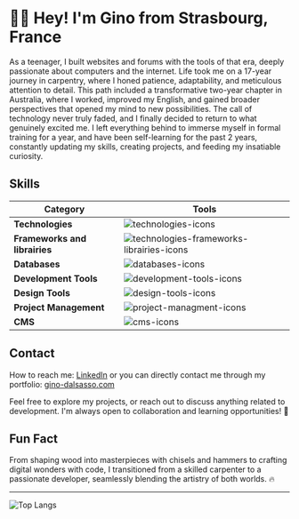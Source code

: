 # 👋🏻 Hey! I'm Gino from Strasbourg, France

As a teenager, I built websites and forums with the tools of that era, deeply passionate about computers and the internet. Life took me on a 17-year journey in carpentry, where I honed patience, adaptability, and meticulous attention to detail. This path included a transformative two-year chapter in Australia, where I worked, improved my English, and gained broader perspectives that opened my mind to new possibilities. The call of technology never truly faded, and I finally decided to return to what genuinely excited me. I left everything behind to immerse myself in formal training for a year, and have been self-learning for the past 2 years, constantly updating my skills, creating projects, and feeding my insatiable curiosity.


## Skills
<div align="center">

|Category|Tools|
|----------|-------|
| **Technologies** | <img src="https://skillicons.dev/icons?i=html,css,js,ts,php" alt="technologies-icons" /> |
| **Frameworks and librairies** | <img src="https://skillicons.dev/icons?i=symfony,nextjs,react,tailwind,jquery" alt="technologies-frameworks-librairies-icons" /> |
| **Databases** | <img src="https://skillicons.dev/icons?i=mysql,mongodb" alt="databases-icons" /> |
| **Development Tools** | <img src="https://skillicons.dev/icons?i=git,github,visualstudio,vscode,docker,vite,nodejs" alt="development-tools-icons" /> |
| **Design Tools** | <img src="https://skillicons.dev/icons?i=figma,ai,ps" alt="design-tools-icons" /> |
| **Project Management** | <img src="https://skillicons.dev/icons?i=obsidian,notion,trello" alt="project-managment-icons" /> |
| **CMS** | <img src="https://skillicons.dev/icons?i=webflow,wordpress,shopify" alt="cms-icons" /> |
</div>


## Contact
How to reach me: [LinkedIn](https://www.linkedin.com/in/gino-dalsasso) or you can directly contact me through my portfolio: [gino-dalsasso.com](https://gino-dalsasso.com/)

Feel free to explore my projects, or reach out to discuss anything related to development. I'm always open to collaboration and learning opportunities! 🚀


## Fun Fact
From shaping wood into masterpieces with chisels and hammers to crafting digital wonders with code, I transitioned from a skilled carpenter to a passionate developer, seamlessly blending the artistry of both worlds. 🔥

---

<p>
  <img src="https://github-readme-stats.vercel.app/api/top-langs/?username=ginodalsasso&layout=compact" alt="Top Langs" />
</p>
